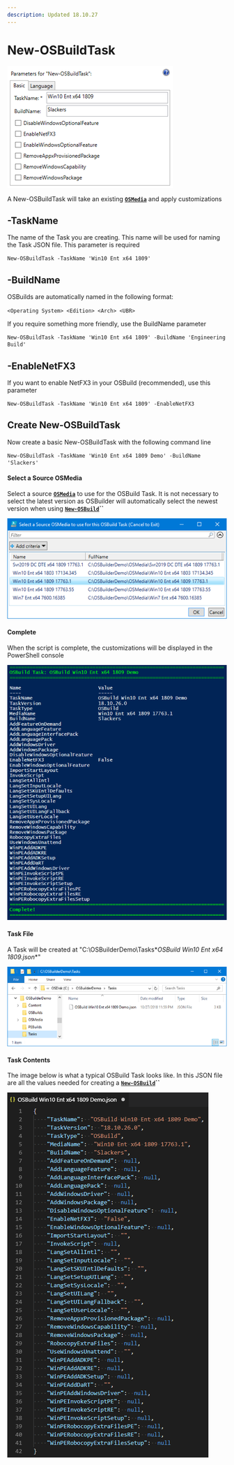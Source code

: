 ```yaml
---
description: Updated 18.10.27
---
```


# New-OSBuildTask

![](../../../../../.gitbook/assets/2018-10-28_1-37-12.png)

A New-OSBuildTask will take an existing [**`OSMedia`**](../../../../osmedia/) and apply customizations

## -TaskName

The name of the Task you are creating.  This name will be used for naming the Task JSON file.  This parameter is required

```text
New-OSBuildTask -TaskName 'Win10 Ent x64 1809'
```

## -BuildName

OSBuilds are automatically named in the following format:

`<Operating System> <Edition> <Arch> <UBR>`

  If you require something more friendly, use the BuildName parameter

```text
New-OSBuildTask -TaskName 'Win10 Ent x64 1809' -BuildName 'Engineering Build'
```

## -EnableNetFX3

If you want to enable NetFX3 in your OSBuild \(recommended\), use this parameter

```text
New-OSBuildTask -TaskName 'Win10 Ent x64 1809' -EnableNetFX3
```

## Create New-OSBuildTask

Now create a basic New-OSBuildTask with the following command line

```text
New-OSBuildTask -TaskName 'Win10 Ent x64 1809 Demo' -BuildName 'Slackers'
```

#### Select a Source OSMedia

Select a source [**`OSMedia`**](../../../../osmedia/) to use for the OSBuild Task.  It is not necessary to select the latest version as OSBuilder will automatically select the newest version when using [**`New-OSBuild`**](../new-osbuild.md)**\`\`**

![](../../../../../.gitbook/assets/2018-10-26_2-18-30.png)

#### Complete

When the script is complete, the customizations will be displayed in the PowerShell console

![](../../../../../.gitbook/assets/2018-10-28_0-00-04.png)

#### Task File

A Task will be created at "C:\OSBuilderDemo\Tasks\**OSBuild Win10 Ent x64 1809.json**"

![](../../../../../.gitbook/assets/2018-10-28_0-01-26.png)

#### Task Contents

The image below is what a typical OSBuild Task looks like.  In this JSON file are all the values needed for creating a [**`New-OSBuild`**](../new-osbuild.md)**\`\`**

![](../../../../../.gitbook/assets/2018-10-28_0-06-41.png)



